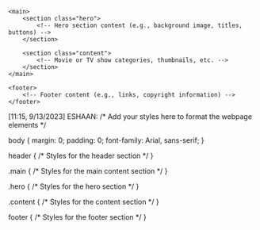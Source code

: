  <!DOCTYPE html>
<html lang="en">
<head>
    <meta charset="UTF-8">
    <meta name="viewport" content="width=device-width, initial-scale=1.0">
    <link rel="stylesheet" href="styles.css">
    <title>Netflix Clone</title>
</head>
<body>
    <header>
        <!-- Netflix logo and navigation here -->
    </header>
    
    <main>
        <section class="hero">
            <!-- Hero section content (e.g., background image, titles, buttons) -->
        </section>
        
        <section class="content">
            <!-- Movie or TV show categories, thumbnails, etc. -->
        </section>
    </main>
    
    <footer>
        <!-- Footer content (e.g., links, copyright information) -->
    </footer>
</body>
</html>
[11:15, 9/13/2023] ESHAAN: /* Add your styles here to format the webpage elements */

body {
    margin: 0;
    padding: 0;
    font-family: Arial, sans-serif;
}

header {
    /* Styles for the header section */
}

.main {
    /* Styles for the main content section */
}

.hero {
    /* Styles for the hero section */
}

.content {
    /* Styles for the content section */
}

footer {
    /* Styles for the footer section */
}
